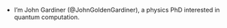 - I’m John Gardiner (@JohnGoldenGardiner), a physics PhD interested in quantum computation.

<!---
JohnGoldenGardiner/JohnGoldenGardiner is a ✨ special ✨ repository because its `README.md` (this file) appears on your GitHub profile.
You can click the Preview link to take a look at your changes.
--->
